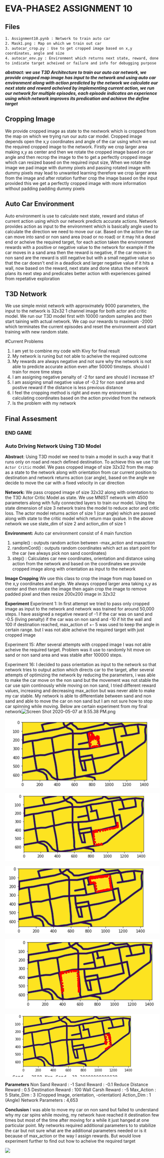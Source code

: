 # EVA-PHASE2 ASSIGNMENT 10

## Files
```
1. Assignment10.pynb : Network to train auto car
2. Mask1.png : Map on which we train out car
3. autocar_crop.py : Use to get cropped image based on x,y coordinates, angle and size
4. autocar_env.py : Environment which returns next state, reward, done to indicate target acheived or failure and info for debugging purpose
```

***abstract: we use T3D Architecture to train our auto car network, we provide cropped map image has input to the network and using auto car environment along with action predicted by the network we calculate our next state and reward acheived by implementing current action, we run our network for multiple episodes, each episode indicates an experience using which network improves its predication and achieve the define target***

## Cropping Image
We provide cropped image as state to the nextwork which is cropped from the map on which we trying run our auto car model. Cropped image depends open the x,y coordinates and angle of the car using which we out the required cropped image to the network. Firstly we crop larger area making x,y as center and then we rotate the cropped image based on car angle and then recrop the image to the to get a perfectly cropped image which can resized based on the required input size, When we rotate the image we pad image with dummy pixels and passing rotated image with dummy pixels may lead to unwanted learning therefore we crop larger area from the image and after rotation further crop the image based on the input provided this we get a perfectly cropped image with more information without padding padding dummy pixels

## Auto Car Environment
Auto environment is use to calculate next state, reward and status of current action using which our network predicts accurate actions. Network provides action as input to the environment which is basically angle used to calculate the direction we need to move our car. Based on the action the car can move into sand or non sand area (road or no road) or it may hit a dead end or acheive the required target, for each action taken the environment rewards with a positive or negative value to the network for example if the car moves in a sand area then the reward is negative, if the car moves in non sand are the reward is still negative but with a small negative value so that the car doesn't end in a deadlock and larger negative value if it hits a wall, now based on the reward, next state and done status the network plans its next step and predicates better action with experiences gained from repetative exploration

## T3D Network
We use simple mnist network with approximately 9000 parameters, the input to the network is 32x32 1 channel image for both actor and critic model. We run our T3D model first with 10000 random samples and then start taining with actual network. We cap our rewards to maximum -2000 which terminates the current episodes and reset the environment and start training with new random state.


#Current Problems
1. I am yet to combine my code with Kivy for final result
2. My network is runing but not able to acheive the required outcome
3. My rewards are always negative and not sure why the network is not able to predicte accurate action even after 50000 timsteps. should I train for more time steps
4. I am assigning negative penalty of -2 for sand are should I increase it?
5. I am assigning small negative value of -0.2 for non sand area and postive reward if the distance is less previous distance
6. I feel the cropping method is right and even my enironment is calculating coordinates based on the action provided from the network
7. Is the problem with my network


## Final Assesment

### END GAME 
### Auto Driving Network Using T3D Model

<b>Abstract</b>:
  Using T3D model we need to train a model in such a way that it runs only on road and reach defined destination. To achieve this we use `T3D Actor Critic` model. We pass cropped image of size 32x32 from the map as a state to the network along with orientation from car current position to destination and network returns action (car angle), based on the angle we decide to move the car with a fixed velocity in car direction
  
  
<b>Network:</b>
  We pass cropped image of size 32x32 along with orientation to the T3D Actor Critic Model as state. We use MNIST network with 4500 parameters along with fully connected layers to train our model. Using the state dimension of size 3 network trains the model to reduce actor and critic loss. The actor model returns action of size 1 (car angle) which are passed along with state to the critic model which return max qvalue. In the above network we use state_dim of size 2 and action_dim of size 1
  
<b>Environment:</b>
Auto car environment consist of 4 main function 
1. sample() : outputs random action between -max_action and maxaction
2. randomCord() : outputs random coordinates which act as start point for the car (we always pick non sand coordinates)
3. step() : Calculates car new coordinates, orientation and distance  using action from the network and based on the coordinates we provide cropped image along with orientation as input to the network

<b>Image Cropping</b>
We use this class to crop the image from map based on the x,y coordinates and angle. We always cropped larger area taking x,y as center and then rotate the image then again crop the image to remove padded pixel and then resize 200x200 image in 32x32

<b>Experiment</b>
Experiment 1: In first attempt we tried to pass only cropped image as input to the network and network was trained for around 50,000 steps. I have assigned a negative reward of -1 if the car was on sand and -0.5 (living penalty) if the car was on non sand and -10 if hit the wall and 100 if destination reached, max_action of +- 5 was used to keep the angle in certain range. but I was not able acheive the required target with just cropped image

Experiment 15: After several attempts with cropped image I was not able acheive the required target. Problem was it use to randomly hit move on sand or non sand area and was stable after 100000 steps. 

Experiment 16: I decided to pass orientation as input to the network so that network tries to output action which directs car to the target, after several attempts of optimizing the network by reducing the parameters, i was able to make the car move on the non sand but the movement was not stable the car use spin continously while moving on non sand, I tried different reward values, increasing and decreasing max_action but was never able to make my car stable. My network is able to differentiate between sand and non sand and able to move the car on non sand but I am not sure how to stop car spinning while moving. Below are certain experiment from my final network![Screen Shot 2020-05-07 at 9.55.38 PM.png](:storage/ab1d39f5-6966-48f2-baee-c019450b14fe/09e402de.png)

![Image description](https://github.com/toniqapps/EVA-PHASE2/blob/master/P2S10/Screen%20Shot%202020-05-07%20at%209.55.38%20PM.png)

![Image description](https://github.com/toniqapps/EVA-PHASE2/blob/master/P2S10/Screen%20Shot%202020-05-07%20at%209.55.43%20PM.png)

![Image description](https://github.com/toniqapps/EVA-PHASE2/blob/master/P2S10/Screen%20Shot%202020-05-07%20at%209.55.48%20PM.png)

![Image description](https://github.com/toniqapps/EVA-PHASE2/blob/master/P2S10/Screen%20Shot%202020-05-07%20at%209.55.56%20PM.png)

![Image description](https://github.com/toniqapps/EVA-PHASE2/blob/master/P2S10/Screen%20Shot%202020-05-07%20at%209.56.14%20PM.png)

<b>Parameters</b>
Non Sand Reward : -1
Sand Reward : -0.1
Reduce Distance Reward : 0.5
Destination Reward : 100
Wall Carsh Reward : -5
Max_Action : 5
State_Dim : 3 (Cropped Image, orientation, -orientation)
Action_Dim : 1 (Angle)
Network Parameters : 4,653


<b>Conclusion</b>
I was able to move my car on non sand but failed to understand why my car spins while moving, my network have reached it destination few times but most of the time after moving for a while it just hanged at one particular point. My networks required additional parameters to to stabilize the car but not sure what are the additional parameters needed or is it because of max_action or the way I assign rewards. But would love experiment further to find out how to acheive the required target


[![](http://img.youtube.com/vi/iN_8CKv2BDc/0.jpg)](http://www.youtube.com/watch?v=iN_8CKv2BDc "Auto Car")


